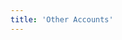 ```yaml
---
title: 'Other Accounts'
---
```

<center>
<br>
<p>
<script src="//rss.bloople.net/?url=http%3A%2F%2Fijustyn.com%2Fphotos%2Frss&showicon=true&type=js"></script>
</p>
</center>
